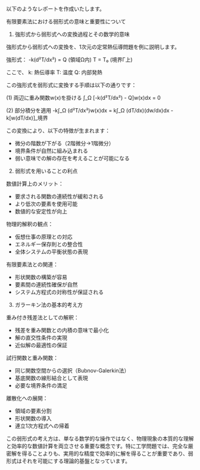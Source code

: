 以下のようなレポートを作成いたします。

有限要素法における弱形式の意味と重要性について

1. 強形式から弱形式への変換過程とその数学的意味

強形式から弱形式への変換を、1次元の定常熱伝導問題を例に説明します。

強形式：
-k(d²T/dx²) = Q  (領域Ω内)
T = T₀        (境界Γ上)

ここで、
k: 熱伝導率
T: 温度
Q: 内部発熱

この強形式を弱形式に変換する手順は以下の通りです：

(1) 両辺に重み関数w(x)を掛ける
∫_Ω [-k(d²T/dx²) - Q]w(x)dx = 0

(2) 部分積分を適用
-k∫_Ω (d²T/dx²)w(x)dx = k∫_Ω (dT/dx)(dw/dx)dx - k[w(dT/dx)]_境界

この変換により、以下の特徴が生まれます：
- 微分の階数が下がる（2階微分→1階微分）
- 境界条件が自然に組み込まれる
- 弱い意味での解の存在を考えることが可能になる

2. 弱形式を用いることの利点

数値計算上のメリット：
- 要求される関数の連続性が緩和される
- より低次の要素を使用可能
- 数値的な安定性が向上

物理的解釈の観点：
- 仮想仕事の原理との対応
- エネルギー保存則との整合性
- 全体システムの平衡状態の表現

有限要素法との関連：
- 形状関数の構築が容易
- 要素間の連続性確保が自然
- システム方程式の対称性が保証される

3. ガラーキン法の基本的考え方

重み付き残差法としての解釈：
- 残差を重み関数との内積の意味で最小化
- 解の直交性条件の実現
- 近似解の最適性の保証

試行関数と重み関数：
- 同じ関数空間からの選択（Bubnov-Galerkin法）
- 基底関数の線形結合として表現
- 必要な境界条件の満足

離散化への展開：
- 領域の要素分割
- 形状関数の導入
- 連立1次方程式への帰着

この弱形式の考え方は、単なる数学的な操作ではなく、物理現象の本質的な理解と効率的な数値計算を両立させる重要な概念です。特に工学問題では、完全な厳密解を得ることよりも、実用的な精度で効率的に解を得ることが重要であり、弱形式はそれを可能にする理論的基盤となっています。